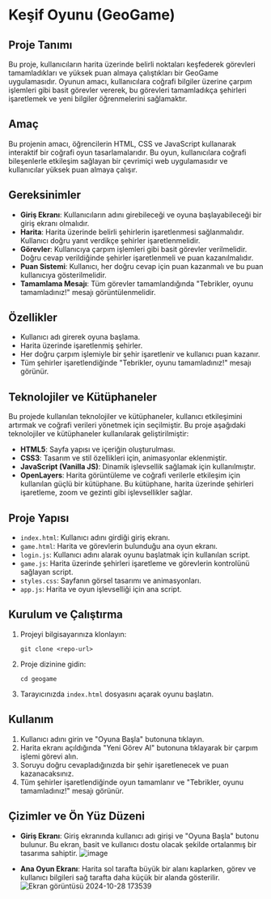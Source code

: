 # Keşif Oyunu (GeoGame)

## Proje Tanımı
Bu proje, kullanıcıların harita üzerinde belirli noktaları keşfederek görevleri tamamladıkları ve yüksek puan almaya çalıştıkları bir GeoGame uygulamasıdır. Oyunun amacı, kullanıcılara coğrafi bilgiler üzerine çarpım işlemleri gibi basit görevler vererek, bu görevleri tamamladıkça şehirleri işaretlemek ve yeni bilgiler öğrenmelerini sağlamaktır.

## Amaç
Bu projenin amacı, öğrencilerin HTML, CSS ve JavaScript kullanarak interaktif bir coğrafi oyun tasarlamalarıdır. Bu oyun, kullanıcılara coğrafi bileşenlerle etkileşim sağlayan bir çevrimiçi web uygulamasıdır ve kullanıcılar yüksek puan almaya çalışır.

## Gereksinimler
- **Giriş Ekranı**: Kullanıcıların adını girebileceği ve oyuna başlayabileceği bir giriş ekranı olmalıdır.
- **Harita**: Harita üzerinde belirli şehirlerin işaretlenmesi sağlanmalıdır. Kullanıcı doğru yanıt verdikçe şehirler işaretlenmelidir.
- **Görevler**: Kullanıcıya çarpım işlemleri gibi basit görevler verilmelidir. Doğru cevap verildiğinde şehirler işaretlenmeli ve puan kazanılmalıdır.
- **Puan Sistemi**: Kullanıcı, her doğru cevap için puan kazanmalı ve bu puan kullanıcıya gösterilmelidir.
- **Tamamlama Mesajı**: Tüm görevler tamamlandığında "Tebrikler, oyunu tamamladınız!" mesajı görüntülenmelidir.

## Özellikler
- Kullanıcı adı girerek oyuna başlama.
- Harita üzerinde işaretlenmiş şehirler.
- Her doğru çarpım işlemiyle bir şehir işaretlenir ve kullanıcı puan kazanır.
- Tüm şehirler işaretlendiğinde "Tebrikler, oyunu tamamladınız!" mesajı görünür.

## Teknolojiler ve Kütüphaneler
Bu projede kullanılan teknolojiler ve kütüphaneler, kullanıcı etkileşimini artırmak ve coğrafi verileri yönetmek için seçilmiştir.
Bu proje aşağıdaki teknolojiler ve kütüphaneler kullanılarak geliştirilmiştir:
- **HTML5**: Sayfa yapısı ve içeriğin oluşturulması.
- **CSS3**: Tasarım ve stil özellikleri için, animasyonlar eklenmiştir.
- **JavaScript (Vanilla JS)**: Dinamik işlevsellik sağlamak için kullanılmıştır.
- **OpenLayers**: Harita görüntüleme ve coğrafi verilerle etkileşim için kullanılan güçlü bir kütüphane. Bu kütüphane, harita üzerinde şehirleri işaretleme, zoom ve gezinti gibi işlevsellikler sağlar.

## Proje Yapısı
- `index.html`: Kullanıcı adını girdiği giriş ekranı.
- `game.html`: Harita ve görevlerin bulunduğu ana oyun ekranı.
- `login.js`: Kullanıcı adını alarak oyunu başlatmak için kullanılan script.
- `game.js`: Harita üzerinde şehirleri işaretleme ve görevlerin kontrolünü sağlayan script.
- `styles.css`: Sayfanın görsel tasarımı ve animasyonları.
- `app.js`: Harita ve oyun işlevselliği için ana script.

## Kurulum ve Çalıştırma
1. Projeyi bilgisayarınıza klonlayın:
   ```
   git clone <repo-url>
   ```
2. Proje dizinine gidin:
   ```
   cd geogame
   ```
3. Tarayıcınızda `index.html` dosyasını açarak oyunu başlatın.

## Kullanım
1. Kullanıcı adını girin ve "Oyuna Başla" butonuna tıklayın.
2. Harita ekranı açıldığında "Yeni Görev Al" butonuna tıklayarak bir çarpım işlemi görevi alın.
3. Soruyu doğru cevapladığınızda bir şehir işaretlenecek ve puan kazanacaksınız.
4. Tüm şehirler işaretlendiğinde oyun tamamlanır ve "Tebrikler, oyunu tamamladınız!" mesajı görünür.

## Çizimler ve Ön Yüz Düzeni
- **Giriş Ekranı**: Giriş ekranında kullanıcı adı girişi ve "Oyuna Başla" butonu bulunur. Bu ekran, basit ve kullanıcı dostu olacak şekilde ortalanmış bir tasarıma sahiptir.
![image](https://github.com/user-attachments/assets/bb05d8ab-518f-42f0-ae51-1b6f106a7b6c)

- **Ana Oyun Ekranı**: Harita sol tarafta büyük bir alanı kaplarken, görev ve kullanıcı bilgileri sağ tarafta daha küçük bir alanda gösterilir.
![Ekran görüntüsü 2024-10-28 173539](https://github.com/user-attachments/assets/2010a74f-9eb6-49a1-b85d-f0db135a28ab)

